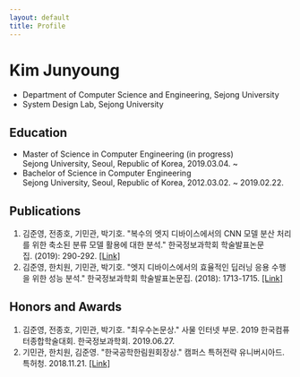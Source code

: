 ```yaml
---
layout: default
title: Profile
---
```


<div>
	<h1>Kim Junyoung</h1>
    <ul>
      <li>Department of Computer Science and Engineering, Sejong University</li>
      <li>System Design Lab, Sejong University</li>
    </ul>
	<h2 >Education</h2>
    <ul>
      <li>Master of Science in Computer Engineering (in progress)<br />
          Sejong University, Seoul, Republic of Korea, 2019.03.04. ~</li>
      <li>Bachelor of Science in Computer Engineering<br />
          Sejong University, Seoul, Republic of Korea, 2012.03.02. ~ 2019.02.22.</li>
    </ul>
  <h2>Publications</h2>
    <ol>
      <li>김준영, 전종호, 기민관, 박기호. "복수의 엣지 디바이스에서의 CNN 모델 분산 처리를 위한 축소된 분류 모델 활용에 대한 분석." 한국정보과학회 학술발표논문집. (2019): 290-292. <a href="http://www.dbpia.co.kr/journal/articleDetail?nodeId=NODE08763159">[Link]</a></li>
      <li>김준영, 한치원, 기민관, 박기호. "엣지 디바이스에서의 효율적인 딥러닝 응용 수행을 위한 성능 분석." 한국정보과학회 학술발표논문집. (2018): 1713-1715. <a href="http://www.dbpia.co.kr/journal/articleDetail?nodeId=NODE07614068">[Link]</a></li>
    </ol>
  <h2>Honors and Awards</h2>
    <ol>
      <li>김준영, 전종호, 기민관, 박기호. "최우수논문상." 사물 인터넷 부문. 2019 한국컴퓨터종합학술대회. 한국정보과학회. 2019.06.27.</li>
      <li>기민관, 한치원, 김준영. "한국공학한림원회장상." 캠퍼스 특허전략 유니버시아드. 특허청. 2018.11.21. <a href="https://www.kipa.org/cpu/4_u2018.jsp">[Link]</a></li>
    </ol>
</div>
